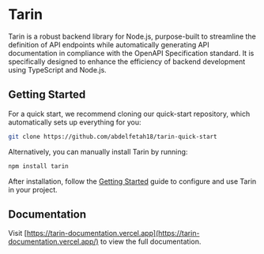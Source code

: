 # Tarin

Tarin is a robust backend library for Node.js, purpose-built to streamline the definition of API endpoints while automatically generating API documentation in compliance with the OpenAPI Specification standard. It is specifically designed to enhance the efficiency of backend development using TypeScript and Node.js.


## Getting Started

For a quick start, we recommend cloning our quick-start repository, which automatically sets up everything for you:

```bash
git clone https://github.com/abdelfetah18/tarin-quick-start
```

Alternatively, you can manually install Tarin by running:

```bash
npm install tarin
```

After installation, follow the [Getting Started](https://tarin-documentation.vercel.app/) guide to configure and use Tarin in your project.


## Documentation

Visit [https://tarin-documentation.vercel.app](https://tarin-documentation.vercel.app/) to view the full documentation.


